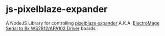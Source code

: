 # js-pixelblaze-expander
A NodeJS Library for controlling [pixelblaze expander](https://github.com/simap/pixelblaze_output_expander) A.K.A. [ElectroMage Serial to 8x WS2812/APA102 Driver](https://www.tindie.com/products/electromage/electromage-serial-to-8x-ws2812apa102-driver/) boards
